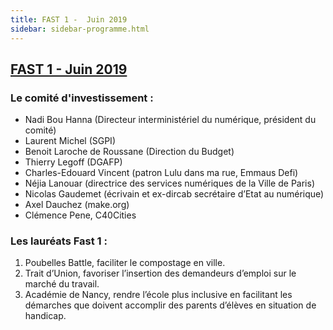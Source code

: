 ```yaml
---
title: FAST 1 -  Juin 2019
sidebar: sidebar-programme.html
---
```


## [FAST 1 - Juin 2019](https://blog.beta.gouv.fr/dinsic/2019/04/19/fonds-dacceleration-des-startups-detat-faq/)

### **Le comité d'investissement :** ###
- Nadi Bou Hanna (Directeur interministériel du numérique, président du comité)
- Laurent Michel (SGPI)
- Benoit Laroche de Roussane (Direction du Budget)
- Thierry Legoff (DGAFP)
- Charles-Edouard Vincent (patron Lulu dans ma rue, Emmaus Defi)
- Néjia Lanouar (directrice des services numériques de la Ville de Paris)
- Nicolas Gaudemet (écrivain et ex-dircab secrétaire d’Etat au numérique)
- Axel Dauchez (make.org)
- Clémence Pene, C40Cities

### **Les lauréats Fast 1 :** ###
1. Poubelles Battle, faciliter le compostage en ville.
2. Trait d’Union, favoriser l’insertion des demandeurs d’emploi sur le marché du travail.
3. Académie de Nancy, rendre l’école plus inclusive en facilitant les démarches que doivent accomplir des parents d’élèves en situation de handicap.
